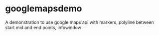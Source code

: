 googlemapsdemo
==============

A demonstration to use google maps api with markers, polyline between start mid and end points, infowindow
